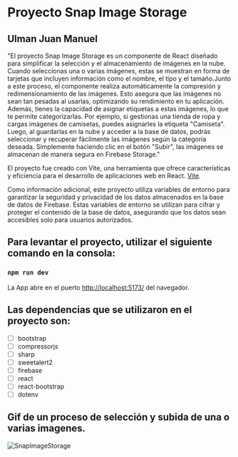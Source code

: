 # Proyecto Snap Image Storage

## Ulman Juan Manuel

"El proyecto Snap Image Storage es un componente de React diseñado para simplificar la selección y el almacenamiento de imágenes en la nube. Cuando seleccionas una o varias imágenes, estas se muestran en forma de tarjetas que incluyen información como el nombre, el tipo y el tamaño.Junto a este proceso, el componente realiza automáticamente la compresión y redimensionamiento de las imágenes. Esto asegura que las imágenes no sean tan pesadas al usarlas, optimizando su rendimiento en tu aplicación. Además, tienes la capacidad de asignar etiquetas a estas imágenes, lo que te permite categorizarlas. Por ejemplo, si gestionas una tienda de ropa y cargas imágenes de camisetas, puedes asignarles la etiqueta "Camiseta". Luego, al guardarlas en la nube y acceder a la base de datos, podrás seleccionar y recuperar fácilmente las imágenes según la categoría deseada. Simplemente haciendo clic en el botón "Subir", las imágenes se almacenan de manera segura en Firebase Storage."

El proyecto fue creado con Vite, una herramienta que ofrece características y eficiencia para el desarrollo de aplicaciones web en React. [Vite](https://github.com/vitejs/vite).

Como información adicional, este proyecto utiliza variables de entorno para garantizar la seguridad y privacidad de los datos almacenados en la base de datos de Firebase. Estas variables de entorno se utilizan para cifrar y proteger el contenido de la base de datos, asegurando que los datos sean accesibles solo para usuarios autorizados.

## Para levantar el proyecto, utilizar el siguiente comando en la consola:

### `npm run dev`

La App abre en el puerto [ http://localhost:5173/](http://localhost:5173/) del navegador.

## Las dependencias que se utilizaron en el proyecto son:

- [ ] bootstrap
- [ ] compressorjs
- [ ] sharp
- [ ] sweetalert2
- [ ] firebase
- [ ] react
- [ ] react-bootstrap
- [ ] dotenv

## Gif de un proceso de selección y subida de una o varias imagenes.

<p>
<img src="./src/assets/SnapImageStorage.gif" alt="SnapImageStorage">
</p>
